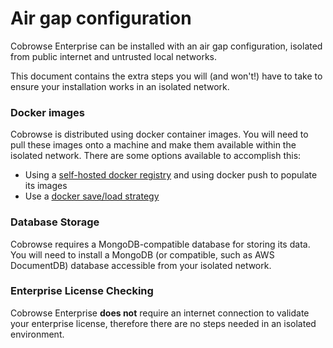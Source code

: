 # Air gap configuration

Cobrowse Enterprise can be installed with an air gap configuration, isolated from public internet and untrusted local networks.

This document contains the extra steps you will (and won't!) have to take to ensure your installation works in an isolated network.

### Docker images

Cobrowse is distributed using docker container images. You will need to pull these images onto a machine and make them available within the isolated network. There are some options available to accomplish this:

* Using a [self-hosted docker registry](https://docs.docker.com/registry/deploying/) and using docker push to populate its images
* Use a [docker save/load strategy](https://stackoverflow.com/questions/23935141/how-to-copy-docker-images-from-one-host-to-another-without-using-a-repository)

### Database Storage

Cobrowse requires a MongoDB-compatible database for storing its data. You will need to install a MongoDB (or compatible, such as AWS DocumentDB) database accessible from your isolated network.

### Enterprise License Checking

Cobrowse Enterprise **does not** require an internet connection to validate your enterprise license, therefore there are no steps needed in an isolated environment.

